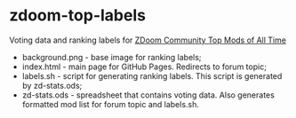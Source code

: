 # zdoom-top-labels
Voting data and ranking labels for [ZDoom Community Top Mods of All Time](https://forum.zdoom.org/viewtopic.php?f=4&t=60112#p1048497)

* background.png - base image for ranking labels;
* index.html - main page for GitHub Pages. Redirects to forum topic;
* labels.sh - script for generating ranking labels. This script is generated by zd-stats.ods;
* zd-stats.ods - spreadsheet that contains voting data. Also generates formatted mod list for forum topic and labels.sh.
